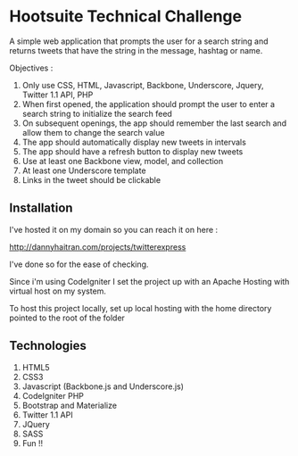 # Hootsuite Technical Challenge

A simple web application that prompts the user for a search string and returns tweets that have the string
in the message, hashtag or name.

Objectives :
 1. Only use CSS, HTML, Javascript, Backbone, Underscore, Jquery, Twitter 1.1 API, PHP
 2. When first opened, the application should prompt the user to enter a search string to initialize the search feed
 3. On subsequent openings, the app should remember the last search and allow them to change the search value
 4. The app should automatically display new tweets in intervals
 5. The app should have a refresh button to display new tweets
 6. Use at least one Backbone view, model, and collection
 7. At least one Underscore template
 8. Links in the tweet should be clickable
## Installation

I've hosted it on my domain so you can reach it on here :

http://dannyhaitran.com/projects/twitterexpress

I've done so for the ease of checking.

Since i'm using CodeIgniter I set the project up with an Apache Hosting with virtual host on my system.

To host this project locally, set up local hosting with the home directory pointed to the root of the folder

## Technologies

 1. HTML5
 2. CSS3
 3. Javascript (Backbone.js and Underscore.js)
 4. CodeIgniter PHP
 5. Bootstrap and Materialize
 6. Twitter 1.1 API
 7. JQuery
 8. SASS
 9. Fun !!